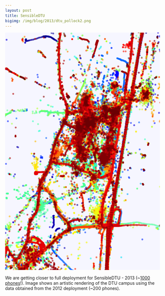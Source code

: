 ```yaml
---
layout: post
title: SensibleDTU
bigimg: /img/blog/2013/dtu_pollock2.png
---
```

<img src="/images/2013/dtu_pollock2.png" class="fit image">

We are getting closer to full deployment for SensibleDTU - 2013 (~<a href="http://www.google.com/nexus/4/" target="_blank">1000 phones</a>!). Image shows an artistic rendering of the DTU campus using the data obtained from the 2012 deployment (~200 phones).